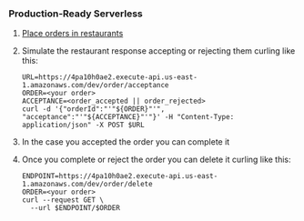 ### Production-Ready Serverless 

1. [Place orders in restaurants](https://4pa10h0ae2.execute-api.us-east-1.amazonaws.com/dev)
1. Simulate the restaurant response accepting or rejecting them curling like this:

    ```shell script
    URL=https://4pa10h0ae2.execute-api.us-east-1.amazonaws.com/dev/order/acceptance
    ORDER=<your order>
    ACCEPTANCE=<order_accepted || order_rejected> 
    curl -d '{"orderId":"'"${ORDER}"'", "acceptance":"'"${ACCEPTANCE}"'"}' -H "Content-Type: application/json" -X POST $URL
    ```
1. In the case you accepted the order you can complete it
1. Once you complete or reject the order you can delete it curling like this:
   ```shell script
   ENDPOINT=https://4pa10h0ae2.execute-api.us-east-1.amazonaws.com/dev/order/delete
   ORDER=<your order>
   curl --request GET \
     --url $ENDPOINT/$ORDER
   ```
